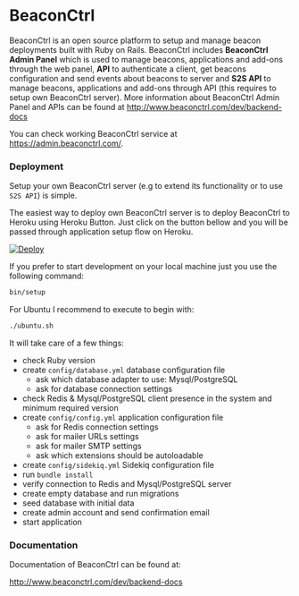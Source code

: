 # BeaconCtrl

BeaconCtrl is an open source platform to setup and manage beacon deployments built with Ruby on Rails.
BeaconCtrl includes **BeaconCtrl Admin Panel** which is used to manage beacons, applications and add-ons through the web panel,
**API** to authenticate a client, get beacons configuration and send events about beacons to server and
**S2S API** to manage beacons, applications and add-ons through API (this requires to setup own BeaconCtrl server).
More information about BeaconCtrl Admin Panel and APIs can be found at http://www.beaconctrl.com/dev/backend-docs

You can check working BeaconCtrl service at https://admin.beaconctrl.com/.

### Deployment

Setup your own BeaconCtrl server (e.g to extend its functionality or to use `S2S API`) is simple.

The easiest way to deploy own BeaconCtrl server is to deploy BeaconCtrl to Heroku using Heroku Button.
Just click on the button bellow and you will be passed through application setup flow on Heroku.

[![Deploy](https://www.herokucdn.com/deploy/button.png)](https://heroku.com/deploy?template=https://github.com/upnext/BeaconCtrl/tree/master)


If you prefer to start development on your local machine just you use the following command:
```bash
bin/setup
```

For Ubuntu I recommend to execute to begin with:
```bash
./ubuntu.sh
```


It will take care of a few things:
- check Ruby version
- create `config/database.yml` database configuration file
  - ask which database adapter to use: Mysql/PostgreSQL
  - ask for database connection settings
- check Redis & Mysql/PostgreSQL client presence in the system and minimum required version
- create `config/config.yml` application configuration file
  - ask for Redis connection settings
  - ask for mailer URLs settings
  - ask for mailer SMTP settings
  - ask which extensions should be autoloadable
- create `config/sidekiq.yml` Sidekiq configuration file
- run `bundle install`
- verify connection to Redis and Mysql/PostgreSQL server
- create empty database and run migrations
- seed database with initial data
- create admin account and send confirmation email
- start application


### Documentation

Documentation of BeaconCtrl can be found at:

http://www.beaconctrl.com/dev/backend-docs
